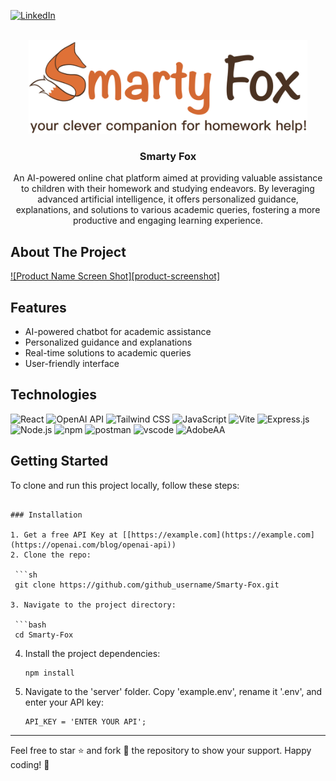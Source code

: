 <a name="Smarty Fox"></a>
[![LinkedIn][linkedin-shield]][linkedin-url]



<!-- PROJECT LOGO -->
<br />
<div align="center">
  <a href="https://github.com/kloizzo/Smarty-Fox">
    <img src="/Smarty-Fox/src/assets/sf-logo.png" alt="Logo" height="150">
  </a>

<h3 align="center">Smarty Fox</h3>

  <p align="center">
    An AI-powered online chat platform aimed at providing valuable assistance to children with their homework and studying endeavors. By leveraging advanced artificial intelligence, it offers personalized guidance, explanations, and solutions to various academic queries, fostering a more productive and engaging learning experience.
    <br />
  </p>
</div>

<!-- ABOUT THE PROJECT -->
## About The Project

[![Product Name Screen Shot][product-screenshot]](https://example.com)


## Features

- AI-powered chatbot for academic assistance
- Personalized guidance and explanations
- Real-time solutions to academic queries
- User-friendly interface

## Technologies

![React](https://img.shields.io/badge/React-61DAFB?style=for-the-badge&logo=react&logoColor=white)
![OpenAI API](https://img.shields.io/badge/OpenAI%20API-1B1C1E?style=for-the-badge&logo=openai&logoColor=white)
![Tailwind CSS](https://img.shields.io/badge/Tailwind%20CSS-38B2AC?style=for-the-badge&logo=tailwind-css&logoColor=white)
![JavaScript](https://img.shields.io/badge/JavaScript-F7DF1E?style=for-the-badge&logo=javascript&logoColor=black)
![Vite](https://img.shields.io/badge/Vite-646CFF?style=for-the-badge&logo=vite&logoColor=white)
![Express.js][Express.js]
![Node.js][Node.js]
![npm][npm]
![postman][postman]
![vscode][vscode]
![AdobeAA][AdobeAA]


<!-- GETTING STARTED -->
## Getting Started

To clone and run this project locally, follow these steps:
  ```

### Installation

1. Get a free API Key at [[https://example.com](https://example.com](https://openai.com/blog/openai-api))
2. Clone the repo:
   
   ```sh
   git clone https://github.com/github_username/Smarty-Fox.git

3. Navigate to the project directory:

   ```bash
   cd Smarty-Fox
   ```
   
4. Install the project dependencies:
   
   ```sh
   npm install
   ```
   
5. Navigate to the 'server' folder. Copy 'example.env', rename it '.env', and enter your API key:
   
   ```env
   API_KEY = 'ENTER YOUR API';
   ```

---

Feel free to star ⭐️ and fork 🍴 the repository to show your support. Happy coding! 🚀



<!-- MARKDOWN LINKS & IMAGES -->
<!-- https://www.markdownguide.org/basic-syntax/#reference-style-links -->
[linkedin-shield]: https://img.shields.io/badge/-LinkedIn-black.svg?style=for-the-badge&logo=linkedin&colorB=555
[linkedin-url]: https://linkedin.com/in/kayla-loizzo
[React.js]: 	https://img.shields.io/badge/React-20232A?style=for-the-badge&logo=react&logoColor=61DAFB
[AdobeAA]: https://img.shields.io/badge/Adobe%20after%20affects-CF96FD?style=for-the-badge&logo=Adobe%20after%20effects&logoColor=393665
[Express.js]: https://img.shields.io/badge/Express%20js-000000?style=for-the-badge&logo=express&logoColor=white
[Node.js]: https://img.shields.io/badge/Node%20js-339933?style=for-the-badge&logo=nodedotjs&logoColor=white
[npm]: https://img.shields.io/badge/npm-CB3837?style=for-the-badge&logo=npm&logoColor=white
[postcss]: 	https://img.shields.io/badge/postcss-DD3A0A?style=for-the-badge&logo=postcss&logoColor=white
[postman]: https://img.shields.io/badge/Postman-FF6C37?style=for-the-badge&logo=Postman&logoColor=white
[tailwind]: https://img.shields.io/badge/Tailwind_CSS-38B2AC?style=for-the-badge&logo=tailwind-css&logoColor=white
[vite]: https://img.shields.io/badge/Vite-B73BFE?style=for-the-badge&logo=vite&logoColor=FFD62E
[vscode]: https://img.shields.io/badge/Visual_Studio-5C2D91?style=for-the-badge&logo=visual%20studio&logoColor=white
[javascript]: https://img.shields.io/badge/JavaScript-323330?style=for-the-badge&logo=javascript&logoColor=F7DF1E
